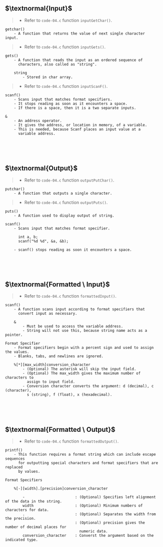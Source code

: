 ## $\textnormal{Input}$

> - Refer to `code-04.c` function `inputGetChar()`.

```plaintext
getchar()
    - A function that returns the value of next single character input.
```

> - Refer to `code-04.c` function `inputGets()`.

```plaintext
gets()
    - A function that reads the input as an ordered sequence of
      characters, also called as "string".

    string
        - Stored in char array.
```

> - Refer to `code-04.c` function `inputScanF()`.

```plaintext
scanf()
    - Scans input that matches format specifiers.
    - It stops reading as soon as it encounters a space.
    - If there is a space, then it is a two separate inputs.

&
    - An address operator.
    - It gives the address, or location in memory, of a variable.
    - This is needed, because Scanf places an input value at a
      variable address.
```

<br />
<br />
<br />



## $\textnormal{Output}$

> - Refer to `code-04.c` function `outputPutChar()`.

```plaintext
putchar()
    - A function that outputs a single character.
```

> - Refer to `code-04.c` function `outputPuts()`.

```plaintext
puts()
    - A function used to display output of string.
```

```plaintext
scanf()
    - Scans input that matches format specifier.

      int a, b;
      scanf("%d %d", &a, &b);

    - scanf() stops reading as soon it encounters a space.
```

<br />
<br />
<br />



## $\textnormal{Formatted \ Input}$

> - Refer to `code-04.c` function `formattedInput()`.

```plaintext
scanf()
    - A function scans input according to format specifiers that
      convert input as necessary.

    &
        - Must be used to access the variable address.
        - String will not use this, because string name acts as a pointer.

Format Specifier
    - Format specifiers begin with a percent sign and used to assign the values.
    - Blanks, tabs, and newlines are ignored.

    %[*][max_width]conversion_character
        - (Optional) The asterisk will skip the input field.
        - (Optional) The max_width gives the maximum number of characters to
          assign to input field.
        - Conversion character converts the argument: d (decimal), c (character),
          s (string), f (float), x (hexadecimal).
```

<br />
<br />
<br />



## $\textnormal{Formatted \ Output}$

> - Refer to `code-04.c` function `formattedOutput()`.

```plaintext
printf()
    - This function requires a format string which can include escape sequences
      for outputting special characters and format specifiers that are replaced
      by values.

Format Specifiers

    %[-][width].[precision]conversion_character

        -                       : (Optional) Specifies left alignment of the data in the string.
        width                   : (Optional) Minimum numbers of characters for data.
        .                       : (Optional) Separates the width from the precision.
                                : (Optional) precision gives the number of decimal places for
                                  numeric data.
        conversion_character    : Converst the argument based on the indicated type.
```
